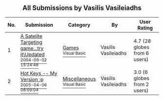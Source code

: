 ﻿<div align="center">

## All Submissions by Vasilis Vasileiadhs

</div>

No.  | Submission | Category | By   | User Rating
---- | ---------- | -------- | ---- | -----------
1 | [A Satelite Targeting game\.\.\.try it\\Updated<br /><sup>2004-09-02 15:24:48</sup>](https://github.com/Planet-Source-Code/vasilis-vasileiadhs-a-satelite-targeting-game-try-it-updated__1-56957) | [Games<br /><sup>Visual Basic</sup>](../ByCategory/games__1-38.md) | Vasilis Vasileiadhs | 4.7 (28 globes from 6 users)
2 | [Hot Keys \-\- My Version :p<br /><sup>2005-04-06 08:09:04</sup>](https://github.com/Planet-Source-Code/vasilis-vasileiadhs-hot-keys-my-version-p__1-59856) | [Miscellaneous<br /><sup>Visual Basic</sup>](../ByCategory/miscellaneous__1-1.md) | Vasilis Vasileiadhs | 3.0 (6 globes from 2 users)
